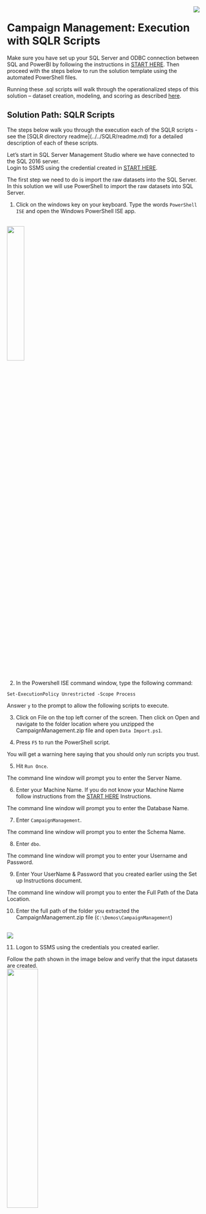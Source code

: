 <img src="../Images/management.png" align="right">
<h1>Campaign Management:
Execution with SQLR Scripts</h1>

Make sure you have set up your SQL Server and ODBC connection between SQL and PowerBI by following the instructions in <a href="START_HERE.md">START HERE</a>.  Then proceed with the steps below to run the solution template using the automated PowerShell files. 


Running these .sql scripts will walk through the operationalized steps of this solution  – dataset creation, modeling, and scoring as described  [here](../data-scientist.md).

<h2>Solution Path:  SQLR Scripts</h2>
The steps below walk you through the execution each of the SQLR scripts - see the [SQLR directory readme](../../SQLR/readme.md) for a detailed description of each of these scripts.

Let’s start in SQL Server Management Studio where we have connected to the SQL 2016 server.  
Login to SSMS using the credential created in [START HERE](START_HERE.md).

The first step we need to do is import the raw datasets into the SQL Server. In this solution we will use PowerShell to import the raw datasets into SQL Server.  
 

1.	Click on the windows key on your keyboard. Type the words `PowerShell ISE` and open the Windows PowerShell ISE app.
<br/>
<img src="../Images/ps1.png" width="30%" >

2.	In the Powershell ISE command window, type the following command:
 ```
 Set-ExecutionPolicy Unrestricted -Scope Process
 ```
Answer `y` to the prompt to allow the following scripts to execute.

3.	Click on File on the top left corner of the screen. Then click on Open and navigate to the folder location where you unzipped the CampaignManagement.zip file and open `Data Import.ps1`.

4.	Press `F5` to run the PowerShell script.

 You will get a warning here saying that you should only run scripts you trust.

5.	Hit `Run Once`.

 The command line window will prompt you to enter the Server Name.

6.	Enter your Machine Name. If you do not know your Machine Name follow instructions from the [START HERE](START_HERE.md) Instructions.

 The command line window will prompt you to enter the Database Name.

7.	Enter `CampaignManagement`.

 The command line window will prompt you to enter the Schema Name.

8.	Enter `dbo`.

 The command line window will prompt you to enter your Username and Password. 

9.	Enter Your UserName & Password that you created earlier using the Set up Instructions document.

 The command line window will prompt you to enter the Full Path of the Data Location.

10.	Enter the full path of the folder you extracted the CampaignManagement.zip file (`C:\Demos\CampaignManagement`)
 <br/>
 <img src="../Images/sqlr10.png" > 
	 

11.	Logon to SSMS using the credentials you created earlier. 

 Follow the path shown in the image below and verify that the input datasets are created.
 <br/>
 <img src="../Images/sqlr11.png" width="40%"> 

 All the required input data sets have been created. Now we can move on to preprocessing the input datasets.

<h2>Preprocessing</h2>

12.	Open a new Query and type `USE CampaignManagement` into the query and `Execute`
 <br/>
 <img src="../Images/sqlr12.png" width="75%"> 

13.	Open `step2(a)_preprocessing_market_touchdown.sql` and click on `Execute`.

 This step creates the treats the market touchdown dataset for outliers
 <br/>
 <img src="../Images/sqlr13.png" width="75%"> 


14.	Open 2.	`step2(b)_preprocessing_lead_demography.sql` and click on `Execute`.

 This step creates the treats the target demography dataset for missing values.
 <br/>
 <img src="../Images/sqlr14.png" width="75%"> 

<h2>Feature Engineering</h2>

 Once the preprocessing is done, it’s now time to perform feature engineering on the market touchdown dataset.

15.	Open `step3_feature_engineering_market_touchdown.sql` and click on `Execute`.

 This step creates the new variables in the market touchdown dataset by aggregating the data in multiple levels.  The table is aggregated at a lead level, so variables like channel which will have more than one value for each user are pivoted and aggregated to variables like SMS count, Email count, Call Count, Last Communication Channel, Second Last Communication Channel etc. 
<br/>
<img src="../Images/sqlr15.png" width="75%"> 

 Take a look at the features created by running the following query in SSMS:
 ```
 SELECT TOP 1000 [Lead_Id]
      ,[Sms_Count]
      ,[Email_Count]
      ,[Call_Count]
      ,[Last_Channel]
      ,[Second_Last_Channel]
  FROM [CampaignManagement].[dbo].[market_touchdown_agg]
  ```

 Now that the feature engineering step is complete, we can now join all the input datasets to create the analytical dataset.

16.	Open `step4_ad_creation.sql` and click on `Execute`.

 This step merges the processed input datasets to create the analytical dataset. This step also splits the analytical dataset into a 70-30 train-test random sample.

 <br/>
 <img src="../Images/sqlr16.png" width="75%"> 
 

 The Analytical dataset is ready. We can start building the models now.


<h2>Model Development</h2>

17.	Open `step5(a)_model_train_rf.sql` and click on `Execute`.

 In this step the random forest model is trained on the training dataset.
 <br/>
 <img src="../Images/sqlr17.png" width="75%"> 


18.	Open `step5(b)_model_train_gbm.sql` and click on `Execute`.

 In this step the gradient boosting model is trained on the training dataset.
 <br/>
 <img src="../Images/sqlr18.png" width="75%">

 The model algorithms have been created. Now, we need to compute the model statistics.

19.	Open `step6_models_comparision.sql` and click on `Execute`.

 This step calculates model statistics like Accuracy and AUC on the test dataset for both the model algorithms.
 <br/>
 <img src="../Images/sqlr19.png" width="75%"> 

 The next step is to select the champion model using the model statistics and score the analytical dataset using the champion model.

20.	Open `step7(a)_scoring_leads.sql` and click on `Execute`.

 This step selects the champion model based on the AUC. It also scores the analytical dataset on the champion model.
 <br/>
 <img src="../Images/sqlr20.png" width="75%">

 Now that the champion model has been scored, we need to create the final dataset which will be used as the input for the dashboard.

21.	Open step7(b)_lead_scored_dataset.sql and click on `Execute`.
 <br/>
 <img src="../Images/sqlr21.png" width="75%">




22.	Once the PowerShell scripts have run, log into the SQL Server to view all the datasets that have been created in the `CampaignManagement` database.  Hit `Refresh` if necessary.
 <br/>
 <img src="../Images/alltables.png" width="30%">

 Right click on `dbo.lead_scored_dataset` and select `View Top 1000 Rows` to preview the scored data.
 
<h2>Visualizing Results </h2>
Now proceed to <a href="Visualize_Results.md">Visualizing Results with PowerBI</a>.

## Other Solution Paths
You have just completed the steps of the process using T-SQL commands to simulate data, train and score models.

See the [Typical Workflow Walkthrough](Typical_Workflow.md) for a description of how these files were created.

You may also want to try out the fully automated solution that simulates the data, trains and scores the models by executing PowerShell scripts. This is the fastest way to deploy. See [PowerShell Instructions](Powershell_Instructions.md) for this deployment.
